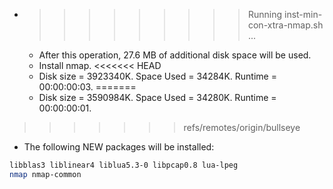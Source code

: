 * >>>>>>>>> Running inst-min-con-xtra-nmap.sh ...
  * After this operation, 27.6 MB of additional disk space will be used.
  * Install nmap.
<<<<<<< HEAD
  * Disk size = 3923340K. Space Used = 34284K. Runtime = 00:00:00:03.
=======
  * Disk size = 3590984K. Space Used = 34280K. Runtime = 00:00:00:01.
>>>>>>> refs/remotes/origin/bullseye
  * The following NEW packages will be installed:
  ```bash
libblas3 liblinear4 liblua5.3-0 libpcap0.8 lua-lpeg
nmap nmap-common
  ```
